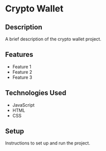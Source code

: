 # Crypto Wallet

## Description

A brief description of the crypto wallet project.

## Features

- Feature 1
- Feature 2
- Feature 3

## Technologies Used

- JavaScript
- HTML
- CSS

## Setup

Instructions to set up and run the project.

